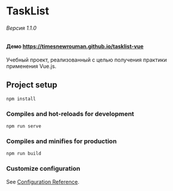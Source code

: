 # TaskList
###### Версия 1.1.0
#### Демо https://timesnewrouman.github.io/tasklist-vue
Учебный проект, реализованный с целью получения практики применения Vue.js.

## Project setup
```
npm install
```

### Compiles and hot-reloads for development
```
npm run serve
```

### Compiles and minifies for production
```
npm run build
```

### Customize configuration
See [Configuration Reference](https://cli.vuejs.org/config/).
